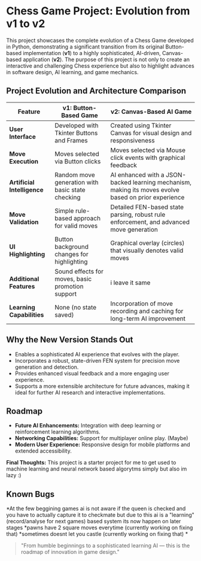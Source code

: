 # Chess Game Project: Evolution from v1 to v2

This project showcases the complete evolution of a Chess Game developed in Python, demonstrating a significant transition from its original Button-based implementation (**v1**) to a highly sophisticated, AI-driven, Canvas-based application (**v2**). The purpose of this project is not only to create an interactive and challenging Chess experience but also to highlight advances in software design, AI learning, and game mechanics.

## Project Evolution and Architecture Comparison

| Feature                     | v1: Button-Based Game                            | v2: Canvas-Based AI Game                                                                             |
| --------------------------- | ------------------------------------------------ | ---------------------------------------------------------------------------------------------------- |
| **User Interface**          | Developed with Tkinter Buttons and Frames        | Created using Tkinter Canvas for visual design and responsiveness                                    |
| **Move Execution**          | Moves selected via Button clicks                 | Moves selected via Mouse click events with graphical feedback                                        |
| **Artificial Intelligence** | Random move generation with basic state checking | AI enhanced with a JSON-backed learning mechanism, making its moves evolve based on prior experience |
| **Move Validation**         | Simple rule-based approach for valid moves       | Detailed FEN-based state parsing, robust rule enforcement, and advanced move generation              |
| **UI Highlighting**         | Button background changes for highlighting       | Graphical overlay (circles) that visually denotes valid moves                                        |
| **Additional Features**     | Sound effects for moves, basic promotion support | i leave it same                                                                                      |
| **Learning Capabilities**   | None (no state saved)                            | Incorporation of move recording and caching for long-term AI improvement                             |

## Why the New Version Stands Out

* Enables a sophisticated AI experience that evolves with the player.
* Incorporates a robust, state-driven FEN system for precision move generation and detection.
* Provides enhanced visual feedback and a more engaging user experience.
* Supports a more extensible architecture for future advances, making it ideal for further AI research and interactive implementations.

## Roadmap

* **Future AI Enhancements:** Integration with deep learning or reinforcement learning algorithms.
* **Networking Capabilities:** Support for multiplayer online play. (Maybe)
* **Modern User Experience:** Responsive design for mobile platforms and extended accessibility.

**Final Thoughts:** This project is a starter project for me to get used to machine learning and neural network based algorytms simply but also im lazy :)


## Known Bugs

*At the few beggining games ai is not aware if the queen is checked and you have to actually capture it to checkmate but due to this ai is a "learning" (record/analyse for next games) based system its now happen on later stages
*pawns have 2 square moves everytime (currently working on fixing that)
*sometimes doesnt let you castle (currently working on fixing that)
*

> "From humble beginnings to a sophisticated learning AI — this is the roadmap of innovation in game design."
